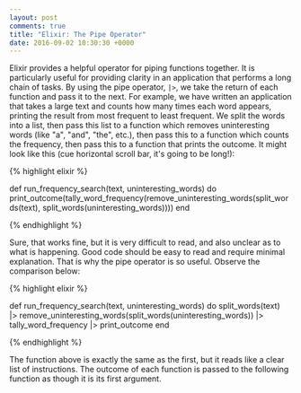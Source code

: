 ```yaml
---
layout: post
comments: true
title: "Elixir: The Pipe Operator"
date: 2016-09-02 10:30:30 +0000
---
```


Elixir provides a helpful operator for piping functions together. It is particularly useful for providing clarity in an application that performs a long chain of tasks. By using the pipe operator, `|>`, we take the return of each function and pass it to the next. For example, we have written an application that takes a large text and counts how many times each word appears, printing the result from most frequent to least frequent. We split the words into a list, then pass this list to a function which removes uninteresting words (like "a", "and", "the", etc.), then pass this to a function which counts the frequency, then pass this to a function that prints the outcome. It might look like this (cue horizontal scroll bar, it's going to be long!):

{% highlight elixir %}

def run_frequency_search(text, uninteresting_words) do
  print_outcome(tally_word_frequency(remove_uninteresting_words(split_words(text), split_words(uninteresting_words))))
end

{% endhighlight %}

Sure, that works fine, but it is very difficult to read, and also unclear as to what is happening. Good code should be easy to read and require minimal explanation. That is why the pipe operator is so useful. Observe the comparison below:

{% highlight elixir %}

def run_frequency_search(text, uninteresting_words) do
  split_words(text)                             
  |> remove_uninteresting_words(split_words(uninteresting_words))
  |> tally_word_frequency
  |> print_outcome
end

{% endhighlight %}

The function above is exactly the same as the first, but it reads like a clear list of instructions. The outcome of each function is passed to the following function as though it is its first argument.
